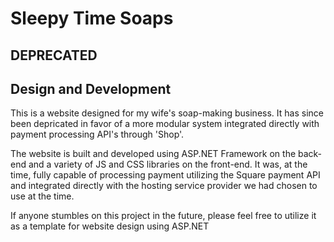 # Sleepy Time Soaps

## DEPRECATED

## Design and Development
This is a website designed for my wife's soap-making business. It has since been depricated in favor of a more modular system integrated directly with payment processing API's through 'Shop'.

The website is built and developed using ASP.NET Framework on the back-end and a variety of JS and CSS libraries on the front-end. It was, at the time, fully capable of processing payment utilizing the Square payment API and integrated directly with the hosting service provider we had chosen to use at the time.

If anyone stumbles on this project in the future, please feel free to utilize it as a template for website design using ASP.NET
